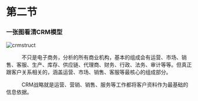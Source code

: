 # 第二节
### 一张图看清CRM模型
![crmstruct](http://olro3azl7.bkt.clouddn.com/crmstruct.png)

&emsp;&emsp;&ensp;&ensp;不只是电子商务，分析的所有商业机构，基本的组成会有运营、市场、销售、客服、生产、库存、供应链、代理商、财务、行政、法务、审计等等。但真正跟客户关系相关的，涵盖运营、市场、销售、客服等最核心的组成部分。

&emsp;&emsp;&ensp;&ensp;CRM战略就是运营、营销、销售、服务等工作都将客户资料作为最基础的信息依据。


